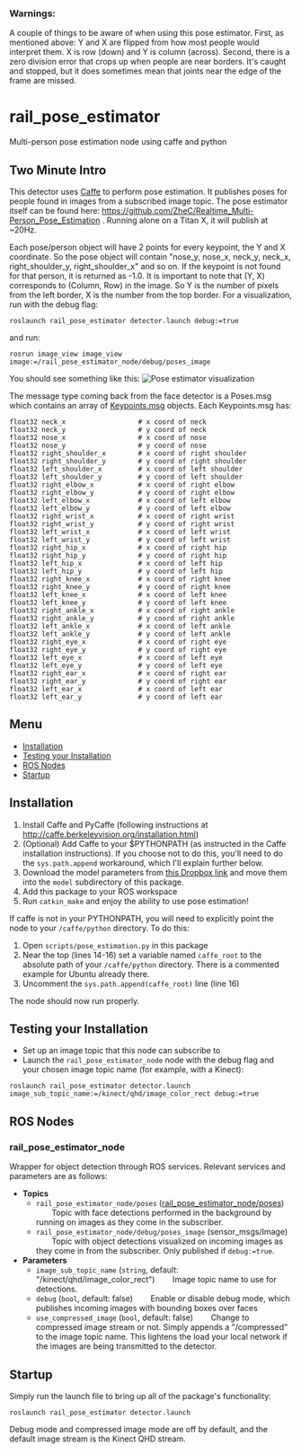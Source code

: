 ### Warnings:
A couple of things to be aware of when using this pose estimator. First, as mentioned above: Y and X are flipped from how most people would interpret them. X is row (down) and Y is column (across). Second, there is a zero division error that crops up when people are near borders. It's caught and stopped, but it does sometimes mean that joints near the edge of the frame are missed.

# rail_pose_estimator
Multi-person pose estimation node using caffe and python

## Two Minute Intro

This detector uses [Caffe](http://caffe.berkeleyvision.org/) to perform pose estimation. It publishes poses for people found in images from a subscribed image topic. The pose estimator itself can be found here: https://github.com/ZheC/Realtime_Multi-Person_Pose_Estimation . Running alone on a Titan X, it will publish at ~20Hz.

Each pose/person object will have 2 points for every keypoint, the Y and X coordinate. So the pose object will contain "nose_y, nose_x, neck_y, neck_x, right_shoulder_y, right_shoulder_x" and so on. If the keypoint is not found for that person, it is returned as -1.0. It is important to note that (Y, X) corresponds to (Column, Row) in the image. So Y is the number of pixels from the left border, X is the number from the top border. For a visualization, run with the debug flag:
```
roslaunch rail_pose_estimator detector.launch debug:=true
```
and run:
```
rosrun image_view image_view image:=/rail_pose_estimator_node/debug/poses_image
```

You should see something like this:
![Pose estimator visualization](poses.gif)

The message type coming back from the face detector is a Poses.msg which contains an array of [Keypoints.msg](../rail_pose_estimation_msgs/msg/Keypoints.msg) objects. Each Keypoints.msg has:
```
float32 neck_x                  # x coord of neck
float32 neck_y                  # y coord of neck
float32 nose_x                  # x coord of nose
float32 nose_y                  # y coord of nose
float32 right_shoulder_x        # x coord of right shoulder
float32 right_shoulder_y        # y coord of right shoulder
float32 left_shoulder_x         # x coord of left shoulder
float32 left_shoulder_y         # y coord of left shoulder
float32 right_elbow_x           # x coord of right elbow
float32 right_elbow_y           # y coord of right elbow
float32 left_elbow_x            # x coord of left elbow
float32 left_elbow_y            # y coord of left elbow
float32 right_wrist_x           # x coord of right wrist
float32 right_wrist_y           # y coord of right wrist
float32 left_wrist_x            # x coord of left wrist
float32 left_wrist_y            # y coord of left wrist
float32 right_hip_x             # x coord of right hip
float32 right_hip_y             # y coord of right hip
float32 left_hip_x              # x coord of left hip
float32 left_hip_y              # y coord of left hip
float32 right_knee_x            # x coord of right knee
float32 right_knee_y            # y coord of right knee
float32 left_knee_x             # x coord of left knee
float32 left_knee_y             # y coord of left knee
float32 right_ankle_x           # x coord of right ankle
float32 right_ankle_y           # y coord of right ankle
float32 left_ankle_x            # x coord of left ankle
float32 left_ankle_y            # y coord of left ankle
float32 right_eye_x             # x coord of right eye
float32 right_eye_y             # y coord of right eye
float32 left_eye_x              # x coord of left eye
float32 left_eye_y              # y coord of left eye
float32 right_ear_x             # x coord of right ear
float32 right_ear_y             # y coord of right ear
float32 left_ear_x              # x coord of left ear
float32 left_ear_y              # y coord of left ear
```

## Menu
 * [Installation](#installation)
 * [Testing your Installation](#testing-your-installation)
 * [ROS Nodes](#ros-nodes)
 * [Startup](#startup)

## Installation

1. Install Caffe and PyCaffe (following instructions at http://caffe.berkeleyvision.org/installation.html)
1. (Optional) Add Caffe to your $PYTHONPATH (as instructed in the Caffe installation instructions). If you choose not to do this, you'll need to do the `sys.path.append` workaround, which I'll explain further below.
1. Download the model parameters from [this Dropbox link](https://www.dropbox.com/s/p1yohhpn40axh0r/pose_iter_440000.caffemodel?dl=0) and move them into the `model` subdirectory of this package.
1. Add this package to your ROS workspace
1. Run `catkin_make` and enjoy the ability to use pose estimation!

If caffe is not in your PYTHONPATH, you will need to explicitly point the node to your `/caffe/python` directory. To do this:
1. Open `scripts/pose_estimation.py` in this package
1. Near the top (lines 14-16) set a variable named `caffe_root` to the absolute path of your `/caffe/python` directory. There is a commented example for Ubuntu already there.
1. Uncomment the `sys.path.append(caffe_root)` line (line 16)

The node should now run properly.

## Testing your Installation

- Set up an image topic that this node can subscribe to
- Launch the `rail_pose_estimator_node` node with the debug flag and your chosen image topic name (for example, with a Kinect):
```
roslaunch rail_pose_estimator detector.launch image_sub_topic_name:=/kinect/qhd/image_color_rect debug:=true
```

## ROS Nodes

### rail_pose_estimator_node

Wrapper for object detection through ROS services.  Relevant services and parameters are as follows:

* **Topics**
  * `rail_pose_estimator_node/poses` ([rail_pose_estimator_node/poses](../rail_pose_estimation_msgs/msg/Poses.msg))
&nbsp;&nbsp;&nbsp;&nbsp;&nbsp;&nbsp; Topic with face detections performed in the background by running on images as they come in the subscriber.
  * `rail_pose_estimator_node/debug/poses_image` (sensor_msgs/Image)
&nbsp;&nbsp;&nbsp;&nbsp;&nbsp;&nbsp; Topic with object detections visualized on incoming images as they come in from the subscriber. Only published if `debug:=true`.
* **Parameters**
  * `image_sub_topic_name` (`string`, default: "/kinect/qhd/image_color_rect")
 &nbsp;&nbsp;&nbsp;&nbsp;&nbsp;&nbsp; Image topic name to use for detections.
  * `debug` (`bool`, default: false)
 &nbsp;&nbsp;&nbsp;&nbsp;&nbsp;&nbsp; Enable or disable debug mode, which publishes incoming images with bounding boxes over faces
  * `use_compressed_image` (`bool`, default: false)
 &nbsp;&nbsp;&nbsp;&nbsp;&nbsp;&nbsp; Change to compressed image stream or not. Simply appends a "/compressed" to the image topic name. This lightens the load your local network if the images are being transmitted to the detector.

## Startup

Simply run the launch file to bring up all of the package's functionality:
```
roslaunch rail_pose_estimator detector.launch
```

Debug mode and compressed image mode are off by default, and the default image stream is the Kinect QHD stream.
